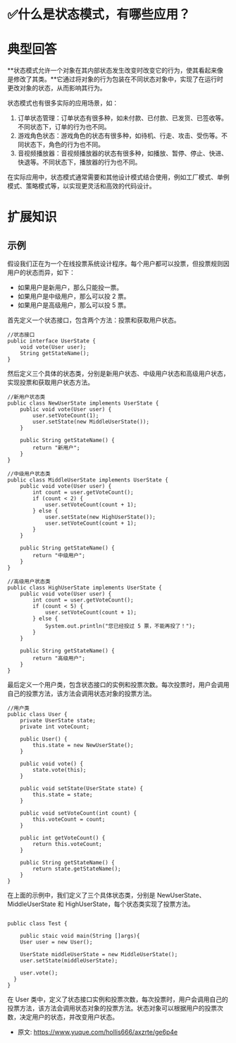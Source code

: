 # ✅什么是状态模式，有哪些应用？
<!--page header-->

<a name="SnpjA"></a>
# 典型回答

**状态模式允许一个对象在其内部状态发生改变时改变它的行为，使其看起来像是修改了其类。**它通过将对象的行为包装在不同状态对象中，实现了在运行时更改对象的状态，从而影响其行为。

状态模式也有很多实际的应用场景，如：

1. 订单状态管理：订单状态有很多种，如未付款、已付款、已发货、已签收等。不同状态下，订单的行为也不同。
2. 游戏角色状态：游戏角色的状态有很多种，如待机、行走、攻击、受伤等。不同状态下，角色的行为也不同。
3. 音视频播放器：音视频播放器的状态有很多种，如播放、暂停、停止、快进、快退等。不同状态下，播放器的行为也不同。

在实际应用中，状态模式通常需要和其他设计模式结合使用，例如工厂模式、单例模式、策略模式等，以实现更灵活和高效的代码设计。

<a name="y6C4d"></a>
# 扩展知识
<a name="X3YMa"></a>
## 示例

假设我们正在为一个在线投票系统设计程序。每个用户都可以投票，但投票规则因用户的状态而异，如下：

- 如果用户是新用户，那么只能投一票。
- 如果用户是中级用户，那么可以投 2 票。
- 如果用户是高级用户，那么可以投 5 票。

首先定义一个状态接口，包含两个方法：投票和获取用户状态。

```
//状态接口
public interface UserState {
    void vote(User user);
    String getStateName();
}
```

然后定义三个具体的状态类，分别是新用户状态、中级用户状态和高级用户状态，实现投票和获取用户状态方法。

```
//新用户状态类
public class NewUserState implements UserState {
    public void vote(User user) {
        user.setVoteCount(1);
        user.setState(new MiddleUserState());
    }

    public String getStateName() {
        return "新用户";
    }
}

//中级用户状态类
public class MiddleUserState implements UserState {
    public void vote(User user) {
        int count = user.getVoteCount();
        if (count < 2) {
            user.setVoteCount(count + 1);
        } else {
            user.setState(new HighUserState());
            user.setVoteCount(count + 1);
        }
    }

    public String getStateName() {
        return "中级用户";
    }
}

//高级用户状态类
public class HighUserState implements UserState {
    public void vote(User user) {
        int count = user.getVoteCount();
        if (count < 5) {
            user.setVoteCount(count + 1);
        } else {
            System.out.println("您已经投过 5 票，不能再投了！");
        }
    }

    public String getStateName() {
        return "高级用户";
    }
}
```

最后定义一个用户类，包含状态接口的实例和投票次数。每次投票时，用户会调用自己的投票方法，该方法会调用状态对象的投票方法。

```
//用户类
public class User {
    private UserState state;
    private int voteCount;

    public User() {
        this.state = new NewUserState();
    }

    public void vote() {
        state.vote(this);
    }

    public void setState(UserState state) {
        this.state = state;
    }

    public void setVoteCount(int count) {
        this.voteCount = count;
    }

    public int getVoteCount() {
        return this.voteCount;
    }

    public String getStateName() {
        return state.getStateName();
    }
}
```

在上面的示例中，我们定义了三个具体状态类，分别是 NewUserState、MiddleUserState 和 HighUserState，每个状态类实现了投票方法。

```

public class Test {

	public staic void main(String []args){
  	User user = new User();
  	
  	UserState middleUserState = new MiddleUserState();
  	user.setState(middleUserState);

  	user.vote();
  }
}
```


在 User 类中，定义了状态接口实例和投票次数，每次投票时，用户会调用自己的投票方法，该方法会调用状态对象的投票方法。状态对象可以根据用户的投票次数，决定用户的状态，并改变用户状态。


<!--page footer-->
- 原文: <https://www.yuque.com/hollis666/axzrte/ge6p4e>